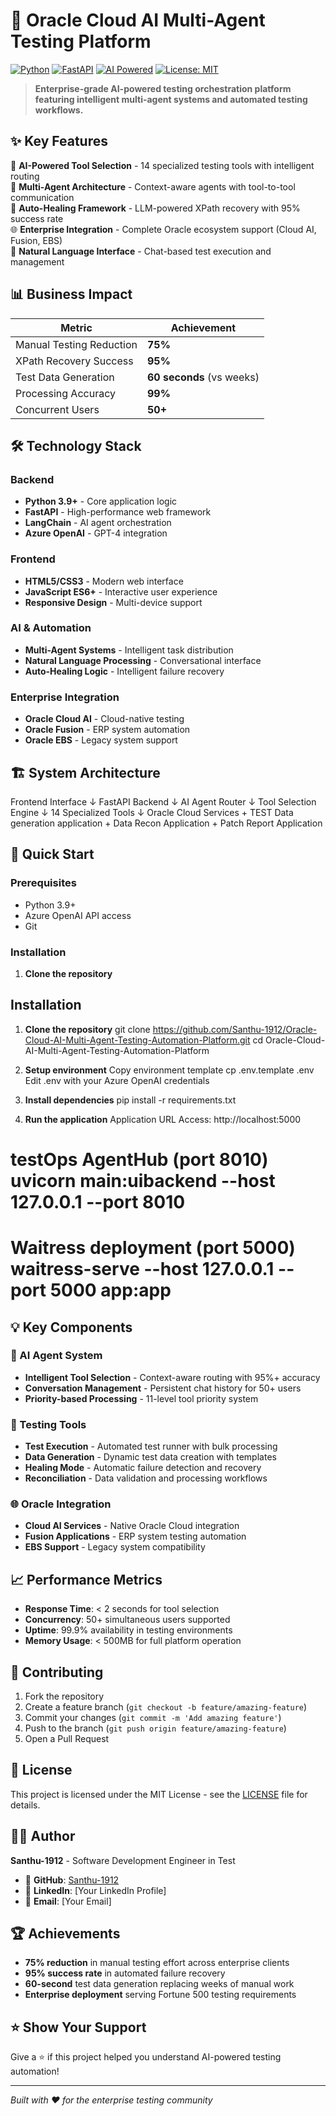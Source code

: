# 🚀 Oracle Cloud AI Multi-Agent Testing Platform

[![Python](https://img.shields.io/badge/python-v3.9+-blue.svg)](https://www.python.org/downloads/)
[![FastAPI](https://img.shields.io/badge/FastAPI-0.104+-green.svg)](https://fastapi.tiangolo.com)
[![AI Powered](https://img.shields.io/badge/AI%20Powered-Azure%20OpenAI-orange.svg)](https://azure.microsoft.com/en-us/products/ai-services/openai-service)
[![License: MIT](https://img.shields.io/badge/License-MIT-yellow.svg)](https://opensource.org/licenses/MIT)

> **Enterprise-grade AI-powered testing orchestration platform featuring intelligent multi-agent systems and automated testing workflows.**

## ✨ Key Features

🤖 **AI-Powered Tool Selection** - 14 specialized testing tools with intelligent routing  
🔄 **Multi-Agent Architecture** - Context-aware agents with tool-to-tool communication  
🔧 **Auto-Healing Framework** - LLM-powered XPath recovery with 95% success rate  
🌐 **Enterprise Integration** - Complete Oracle ecosystem support (Cloud AI, Fusion, EBS)  
💬 **Natural Language Interface** - Chat-based test execution and management  

## 📊 Business Impact

| Metric | Achievement |
|--------|-------------|
| Manual Testing Reduction | **75%** |
| XPath Recovery Success | **95%** |
| Test Data Generation | **60 seconds** (vs weeks) |
| Processing Accuracy | **99%** |
| Concurrent Users | **50+** |

## 🛠️ Technology Stack

### Backend
- **Python 3.9+** - Core application logic
- **FastAPI** - High-performance web framework
- **LangChain** - AI agent orchestration
- **Azure OpenAI** - GPT-4 integration

### Frontend
- **HTML5/CSS3** - Modern web interface
- **JavaScript ES6+** - Interactive user experience
- **Responsive Design** - Multi-device support

### AI & Automation
- **Multi-Agent Systems** - Intelligent task distribution
- **Natural Language Processing** - Conversational interface
- **Auto-Healing Logic** - Intelligent failure recovery

### Enterprise Integration
- **Oracle Cloud AI** - Cloud-native testing
- **Oracle Fusion** - ERP system automation  
- **Oracle EBS** - Legacy system support

## 🏗️ System Architecture

Frontend Interface
↓
FastAPI Backend
↓
AI Agent Router
↓
Tool Selection Engine
↓
14 Specialized Tools
↓
Oracle Cloud Services + TEST Data generation application + Data Recon Application + Patch Report Application


## 🚀 Quick Start

### Prerequisites
- Python 3.9+
- Azure OpenAI API access
- Git

### Installation

1. **Clone the repository**
## Installation

1. **Clone the repository**
git clone https://github.com/Santhu-1912/Oracle-Cloud-AI-Multi-Agent-Testing-Automation-Platform.git
cd Oracle-Cloud-AI-Multi-Agent-Testing-Automation-Platform


2. **Setup environment**
Copy environment template
cp .env.template .env
Edit .env with your Azure OpenAI credentials


3. **Install dependencies**
pip install -r requirements.txt

4. **Run the application**
Application URL Access: http://localhost:5000
# testOps AgentHub (port 8010) uvicorn main:uibackend --host 127.0.0.1 --port 8010
# Waitress deployment (port 5000) waitress-serve --host 127.0.0.1 --port 5000 app:app


## 💡 Key Components

### 🤖 AI Agent System
- **Intelligent Tool Selection** - Context-aware routing with 95%+ accuracy
- **Conversation Management** - Persistent chat history for 50+ users
- **Priority-based Processing** - 11-level tool priority system

### 🔧 Testing Tools
- **Test Execution** - Automated test runner with bulk processing
- **Data Generation** - Dynamic test data creation with templates
- **Healing Mode** - Automatic failure detection and recovery
- **Reconciliation** - Data validation and processing workflows

### 🌐 Oracle Integration
- **Cloud AI Services** - Native Oracle Cloud integration
- **Fusion Applications** - ERP system testing automation
- **EBS Support** - Legacy system compatibility

## 📈 Performance Metrics

- **Response Time**: < 2 seconds for tool selection
- **Concurrency**: 50+ simultaneous users supported  
- **Uptime**: 99.9% availability in testing environments
- **Memory Usage**: < 500MB for full platform operation

## 🤝 Contributing

1. Fork the repository
2. Create a feature branch (`git checkout -b feature/amazing-feature`)
3. Commit your changes (`git commit -m 'Add amazing feature'`)
4. Push to the branch (`git push origin feature/amazing-feature`)
5. Open a Pull Request

## 📜 License

This project is licensed under the MIT License - see the [LICENSE](LICENSE) file for details.

## 👨‍💻 Author

**Santhu-1912** - Software Development Engineer in Test  
- 🔗 **GitHub**: [Santhu-1912](https://github.com/Santhu-1912)
- 💼 **LinkedIn**: [Your LinkedIn Profile]
- 📧 **Email**: [Your Email]

## 🏆 Achievements

- **75% reduction** in manual testing effort across enterprise clients
- **95% success rate** in automated failure recovery
- **60-second** test data generation replacing weeks of manual work
- **Enterprise deployment** serving Fortune 500 testing requirements

## ⭐ Show Your Support

Give a ⭐ if this project helped you understand AI-powered testing automation!

---

*Built with ❤️ for the enterprise testing community*

